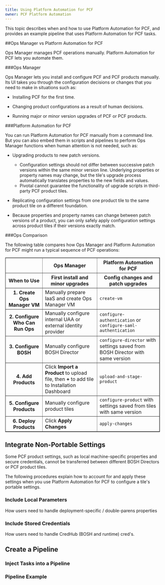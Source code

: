 ```yaml
---
title: Using Platform Automation for PCF
owner: PCF Platform Automation
---
```


This topic describes when and how to use Platform Automation for PCF,
and provides an example pipeline that uses Platform Automation for PCF tasks.

##Ops Manager vs Platform Automation for PCF

Ops Manager manages PCF operations manually. Platform Automation for PCF lets you automate them.

###Ops Manager

Ops Manager lets you install and configure PCF and PCF products manually.
Its UI takes you through the configuration decisions or changes that you need to make in situations such as:

* Installing PCF for the first time.

* Changing product configurations as a result of human decisions.

* Running major or minor version upgrades of PCF or PCF products.

###Platform Automation for PCF

You can run Platform Automation for PCF manually from a command line.
But you can also embed them in scripts and pipelines
to perform Ops Manager functions when human attention is not needed, such as:

* Upgrading products to new patch versions.
  - Configuration settings should not differ between successive patch versions within the same minor version line.
    Underlying properties or property names may change,
    but the tile's upgrade process automatically translates properties to the new fields and values.
  - Pivotal cannot guarantee the functionality of upgrade scripts in third-party PCF product tiles.

* Replicating configuration settings from one product tile to the same product tile on a different foundation.
- Because properties and property names can change between patch versions of a product,
  you can only safely apply configuration settings across product tiles if their versions exactly match.

###Ops Comparison

The following table compares how Ops Manager
and Platform Automation for PCF might run a typical sequence of PCF operations:

<table id='compare' border="1" class="nice" >
  <tr>
    <th></th>
    <th>Ops Manager</th>
    <th>Platform Automation for PCF</th>
  </tr><tr>
    <th>When to Use</th>
    <th>First install and minor upgrades</th>
    <th>Config changes and patch upgrades</th>
  </tr><tr>
    <th>1. Create Ops Manager VM</th>
    <td>Manually prepare IaaS and create Ops Manager VM</td>
    <td><code>create-vm</code></td>
  </tr><tr>
    <th>2. Configure Who Can Run Ops</th>
    <td>Manually configure internal UAA or external identity provider</td>
    <td><code>configure-authentication</code> or <code>configure-saml-authentication</code></td>
  </tr><tr>
    <th>3. Configure BOSH</th>
    <td>Manually configure BOSH Director</td>
    <td><code>configure-director</code> with settings saved from BOSH Director with same version</td>
  </tr><tr>
    <th>4. Add Products</th>
    <td>Click <strong>Import a Product</strong> to upload file, then <strong>+</strong> to add tile to Installation Dashboard</td>
    <td><code>upload-and-stage-product</code></td>
  </tr><tr>
    <th>5. Configure Products</th>
    <td>Manually configure product tiles</td>
    <td><code>configure-product</code> with settings saved from tiles with same version</td>
  </tr><tr>
    <th>6. Deploy Products</th>
    <td>Click <strong>Apply Changes</strong></td>
    <td><code>apply-changes</code></td>
  </tr>
</table>

## Integrate Non-Portable Settings

Some PCF product settings,
such as local machine-specific properties and secure credentials,
cannot be transferred between different BOSH Directors or PCF product tiles.

The following procedures explain how to account for and apply these settings
when you use Platform Automation for PCF to configure a tile's portable settings.

### Include Local Parameters

How users need to handle deployment-specific / double-parens properties

### Include Stored Credentials

How users need to handle CredHub (BOSH and runtime) cred's.

## Create a Pipeline


### Inject Tasks into a Pipeline


### Pipeline Example
